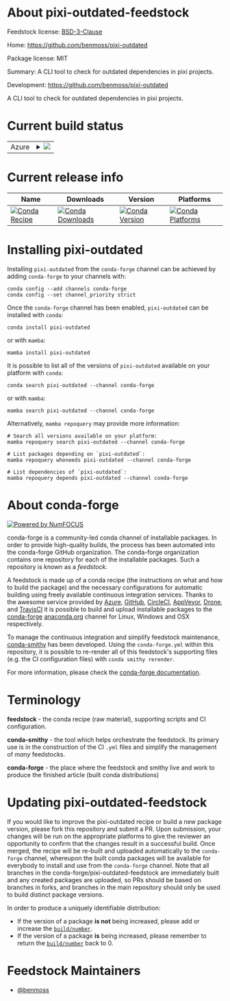 About pixi-outdated-feedstock
=============================

Feedstock license: [BSD-3-Clause](https://github.com/conda-forge/pixi-outdated-feedstock/blob/main/LICENSE.txt)

Home: https://github.com/benmoss/pixi-outdated

Package license: MIT

Summary: A CLI tool to check for outdated dependencies in pixi projects.

Development: https://github.com/benmoss/pixi-outdated

A CLI tool to check for outdated dependencies in pixi projects.

Current build status
====================


<table>
    
  <tr>
    <td>Azure</td>
    <td>
      <details>
        <summary>
          <a href="https://dev.azure.com/conda-forge/feedstock-builds/_build/latest?definitionId=26754&branchName=main">
            <img src="https://dev.azure.com/conda-forge/feedstock-builds/_apis/build/status/pixi-outdated-feedstock?branchName=main">
          </a>
        </summary>
        <table>
          <thead><tr><th>Variant</th><th>Status</th></tr></thead>
          <tbody><tr>
              <td>linux_64</td>
              <td>
                <a href="https://dev.azure.com/conda-forge/feedstock-builds/_build/latest?definitionId=26754&branchName=main">
                  <img src="https://dev.azure.com/conda-forge/feedstock-builds/_apis/build/status/pixi-outdated-feedstock?branchName=main&jobName=linux&configuration=linux%20linux_64_" alt="variant">
                </a>
              </td>
            </tr><tr>
              <td>linux_aarch64</td>
              <td>
                <a href="https://dev.azure.com/conda-forge/feedstock-builds/_build/latest?definitionId=26754&branchName=main">
                  <img src="https://dev.azure.com/conda-forge/feedstock-builds/_apis/build/status/pixi-outdated-feedstock?branchName=main&jobName=linux&configuration=linux%20linux_aarch64_" alt="variant">
                </a>
              </td>
            </tr><tr>
              <td>osx_64</td>
              <td>
                <a href="https://dev.azure.com/conda-forge/feedstock-builds/_build/latest?definitionId=26754&branchName=main">
                  <img src="https://dev.azure.com/conda-forge/feedstock-builds/_apis/build/status/pixi-outdated-feedstock?branchName=main&jobName=osx&configuration=osx%20osx_64_" alt="variant">
                </a>
              </td>
            </tr><tr>
              <td>osx_arm64</td>
              <td>
                <a href="https://dev.azure.com/conda-forge/feedstock-builds/_build/latest?definitionId=26754&branchName=main">
                  <img src="https://dev.azure.com/conda-forge/feedstock-builds/_apis/build/status/pixi-outdated-feedstock?branchName=main&jobName=osx&configuration=osx%20osx_arm64_" alt="variant">
                </a>
              </td>
            </tr><tr>
              <td>win_64</td>
              <td>
                <a href="https://dev.azure.com/conda-forge/feedstock-builds/_build/latest?definitionId=26754&branchName=main">
                  <img src="https://dev.azure.com/conda-forge/feedstock-builds/_apis/build/status/pixi-outdated-feedstock?branchName=main&jobName=win&configuration=win%20win_64_" alt="variant">
                </a>
              </td>
            </tr>
          </tbody>
        </table>
      </details>
    </td>
  </tr>
</table>

Current release info
====================

| Name | Downloads | Version | Platforms |
| --- | --- | --- | --- |
| [![Conda Recipe](https://img.shields.io/badge/recipe-pixi--outdated-green.svg)](https://anaconda.org/conda-forge/pixi-outdated) | [![Conda Downloads](https://img.shields.io/conda/dn/conda-forge/pixi-outdated.svg)](https://anaconda.org/conda-forge/pixi-outdated) | [![Conda Version](https://img.shields.io/conda/vn/conda-forge/pixi-outdated.svg)](https://anaconda.org/conda-forge/pixi-outdated) | [![Conda Platforms](https://img.shields.io/conda/pn/conda-forge/pixi-outdated.svg)](https://anaconda.org/conda-forge/pixi-outdated) |

Installing pixi-outdated
========================

Installing `pixi-outdated` from the `conda-forge` channel can be achieved by adding `conda-forge` to your channels with:

```
conda config --add channels conda-forge
conda config --set channel_priority strict
```

Once the `conda-forge` channel has been enabled, `pixi-outdated` can be installed with `conda`:

```
conda install pixi-outdated
```

or with `mamba`:

```
mamba install pixi-outdated
```

It is possible to list all of the versions of `pixi-outdated` available on your platform with `conda`:

```
conda search pixi-outdated --channel conda-forge
```

or with `mamba`:

```
mamba search pixi-outdated --channel conda-forge
```

Alternatively, `mamba repoquery` may provide more information:

```
# Search all versions available on your platform:
mamba repoquery search pixi-outdated --channel conda-forge

# List packages depending on `pixi-outdated`:
mamba repoquery whoneeds pixi-outdated --channel conda-forge

# List dependencies of `pixi-outdated`:
mamba repoquery depends pixi-outdated --channel conda-forge
```


About conda-forge
=================

[![Powered by
NumFOCUS](https://img.shields.io/badge/powered%20by-NumFOCUS-orange.svg?style=flat&colorA=E1523D&colorB=007D8A)](https://numfocus.org)

conda-forge is a community-led conda channel of installable packages.
In order to provide high-quality builds, the process has been automated into the
conda-forge GitHub organization. The conda-forge organization contains one repository
for each of the installable packages. Such a repository is known as a *feedstock*.

A feedstock is made up of a conda recipe (the instructions on what and how to build
the package) and the necessary configurations for automatic building using freely
available continuous integration services. Thanks to the awesome service provided by
[Azure](https://azure.microsoft.com/en-us/services/devops/), [GitHub](https://github.com/),
[CircleCI](https://circleci.com/), [AppVeyor](https://www.appveyor.com/),
[Drone](https://cloud.drone.io/welcome), and [TravisCI](https://travis-ci.com/)
it is possible to build and upload installable packages to the
[conda-forge](https://anaconda.org/conda-forge) [anaconda.org](https://anaconda.org/)
channel for Linux, Windows and OSX respectively.

To manage the continuous integration and simplify feedstock maintenance,
[conda-smithy](https://github.com/conda-forge/conda-smithy) has been developed.
Using the ``conda-forge.yml`` within this repository, it is possible to re-render all of
this feedstock's supporting files (e.g. the CI configuration files) with ``conda smithy rerender``.

For more information, please check the [conda-forge documentation](https://conda-forge.org/docs/).

Terminology
===========

**feedstock** - the conda recipe (raw material), supporting scripts and CI configuration.

**conda-smithy** - the tool which helps orchestrate the feedstock.
                   Its primary use is in the construction of the CI ``.yml`` files
                   and simplify the management of *many* feedstocks.

**conda-forge** - the place where the feedstock and smithy live and work to
                  produce the finished article (built conda distributions)


Updating pixi-outdated-feedstock
================================

If you would like to improve the pixi-outdated recipe or build a new
package version, please fork this repository and submit a PR. Upon submission,
your changes will be run on the appropriate platforms to give the reviewer an
opportunity to confirm that the changes result in a successful build. Once
merged, the recipe will be re-built and uploaded automatically to the
`conda-forge` channel, whereupon the built conda packages will be available for
everybody to install and use from the `conda-forge` channel.
Note that all branches in the conda-forge/pixi-outdated-feedstock are
immediately built and any created packages are uploaded, so PRs should be based
on branches in forks, and branches in the main repository should only be used to
build distinct package versions.

In order to produce a uniquely identifiable distribution:
 * If the version of a package **is not** being increased, please add or increase
   the [``build/number``](https://docs.conda.io/projects/conda-build/en/latest/resources/define-metadata.html#build-number-and-string).
 * If the version of a package **is** being increased, please remember to return
   the [``build/number``](https://docs.conda.io/projects/conda-build/en/latest/resources/define-metadata.html#build-number-and-string)
   back to 0.

Feedstock Maintainers
=====================

* [@benmoss](https://github.com/benmoss/)

